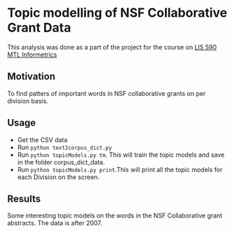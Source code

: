 Topic modelling of NSF Collaborative Grant Data
===============================================

This analysis was done as a part of the project for the course on [LIS 590 MTL Informetrics](http://oce.illinois.edu/Section/54302/120138)

Motivation
----------

To find patters of important words in NSF collaborative grants on per division basis.

Usage
-----

 * Get the CSV data
 * Run `python text2corpus_dict.py`
 * Run `python topicModels.py tm`. This will train the topic models and save in the folder corpus_dict_data.
 * Run `python topicModels.py print`.This will print all the topic models for each Division on the screen. 

Results
-------

Some interesting topic models on the words in the NSF Collaborative grant abstracts. The data is after 2007.

